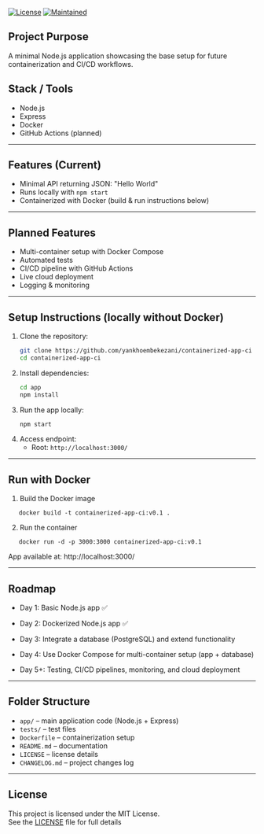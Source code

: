 [![License](https://img.shields.io/github/license/yankhoembekezani/containerized-app-ci)](https://github.com/yankhoembekezani/containerized-app-ci/blob/main/LICENSE)
[![Maintained](https://img.shields.io/badge/Maintained-yes-brightgreen.svg)](https://github.com/yankhoembekezani/containerized-app-ci)

## Project Purpose
A minimal Node.js application showcasing the base setup for future containerization and CI/CD workflows.

## Stack / Tools
- Node.js
- Express
- Docker
- GitHub Actions (planned)

---

## Features (Current)
- Minimal API returning JSON: "Hello World"
- Runs locally with `npm start`
- Containerized with Docker (build & run instructions below)

---

## Planned Features
- Multi-container setup with Docker Compose
- Automated tests
- CI/CD pipeline with GitHub Actions
- Live cloud deployment
- Logging & monitoring

---

## Setup Instructions (locally without Docker)
1. Clone the repository:
   ```bash
   git clone https://github.com/yankhoembekezani/containerized-app-ci
   cd containerized-app-ci
   ```
2. Install dependencies:
   ```bash
   cd app
   npm install
   ```
3. Run the app locally:	
   ```bash
   npm start
   ```
4. Access endpoint:
   - Root: `http://localhost:3000/`

---

## Run with Docker
1. Build the Docker image
```
   docker build -t containerized-app-ci:v0.1 .
```
2. Run the container
```
   docker run -d -p 3000:3000 containerized-app-ci:v0.1
```
App available at:
http://localhost:3000/

---

## Roadmap
- Day 1: Basic Node.js app ✅

- Day 2: Dockerized Node.js app ✅

- Day 3: Integrate a database (PostgreSQL) and extend functionality

- Day 4: Use Docker Compose for multi-container setup (app + database)

- Day 5+: Testing, CI/CD pipelines, monitoring, and cloud deployment

---

## Folder Structure
- `app/` – main application code (Node.js + Express)
- `tests/` – test files
- `Dockerfile` – containerization setup
- `README.md` – documentation
- `LICENSE` – license details
- `CHANGELOG.md` – project changes log

---

## License

This project is licensed under the MIT License.  
See the [LICENSE](LICENSE) file for full details
